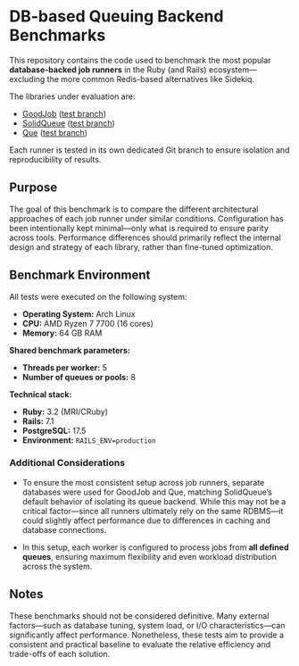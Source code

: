 # DB-based Queuing Backend Benchmarks

This repository contains the code used to benchmark the most popular **database-backed job runners** in the Ruby (and Rails) ecosystem—excluding the more common Redis-based alternatives like Sidekiq.

The libraries under evaluation are:

- [GoodJob](https://github.com/bensheldon/good_job/) ([test branch](https://github.com/emoriarty/job-queue-engine-comparison/tree/goodjob))
- [SolidQueue](https://github.com/rails/solid_queue) ([test branch](https://github.com/emoriarty/job-queue-engine-comparison/tree/solid_queue))
- [Que](https://github.com/que-rb/que) ([test branch](https://github.com/emoriarty/job-queue-engine-comparison/tree/que))

Each runner is tested in its own dedicated Git branch to ensure isolation and reproducibility of results.

## Purpose

The goal of this benchmark is to compare the different architectural approaches of each job runner under similar conditions. Configuration has been intentionally kept minimal—only what is required to ensure parity across tools. Performance differences should primarily reflect the internal design and strategy of each library, rather than fine-tuned optimization.

## Benchmark Environment

All tests were executed on the following system:

- **Operating System:** Arch Linux  
- **CPU:** AMD Ryzen 7 7700 (16 cores)  
- **Memory:** 64 GB RAM  

**Shared benchmark parameters:**

- **Threads per worker:** 5  
- **Number of queues or pools:** 8  

**Technical stack:**

- **Ruby:** 3.2 (MRI/CRuby) 
- **Rails:** 7.1  
- **PostgreSQL:** 17.5  
- **Environment:** `RAILS_ENV=production`  

### Additional Considerations

- To ensure the most consistent setup across job runners, separate databases were used for GoodJob and Que, matching SolidQueue’s default behavior of isolating its queue backend. While this may not be a critical factor—since all runners ultimately rely on the same RDBMS—it could slightly affect performance due to differences in caching and database connections.

- In this setup, each worker is configured to process jobs from **all defined queues**, ensuring maximum flexibility and even workload distribution across the system.

## Notes

These benchmarks should not be considered definitive. Many external factors—such as database tuning, system load, or I/O characteristics—can significantly affect performance. Nonetheless, these tests aim to provide a consistent and practical baseline to evaluate the relative efficiency and trade-offs of each solution.
